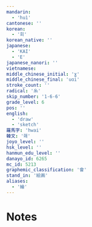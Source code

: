 ```yaml
---
mandarin:
  - 'huì'
cantonese: ''
korean:
  - '회'
korean_native: ''
japanese:
  - 'KAI'
  - 'E'
japanese_nanori: ''
vietnamese:
middle_chinese_initial: 'ɣ'
middle_chinese_final: 'uɑi'
stroke_count: ''
radical: '糸'
skip_number: '1-6-6'
grade_level: 6
pos: ''
english:
  - 'draw'
  - 'sketch'
羅馬字: 'hwai'
韓文: '홰'
joyo_level: ''
hsk_level: ''
hanmun_edu_level: ''
danayo_id: 6265
mc_id: 5213
graphemic_classification: '會'
stand_in: '絵画'
aliases:
  - '繪'
---
```


# Notes

